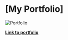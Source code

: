 # [My Portfolio]

![Portfolio](https://i.imgur.com/pr8ZIH8.jpg)

**[Link to portfolio](https://jacksters1111.github.io/portfolio/)**